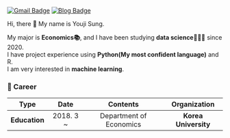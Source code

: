 [![Gmail Badge](https://img.shields.io/badge/-Gmail-d14836?style=flat-square&logo=Gmail&logoColor=white&link=mailto:chloesung@Korea.ac.kr)](mailto:chloesung@korea.ac.kr)
[![Blog Badge](http://img.shields.io/badge/-chloesung-black?style=flat-square&logo=github&link=https://github.com/chloesung)](https://github.com/chloesung) 

Hi, there 👋 My name is Youji Sung.  

My major is **Economics📚**, and I have been studying **data science👩🏻‍💻** since 2020.  
I have project experience using **Python(My most confident language)** and R.  
I am very interested in **machine learning**.

### 🤍 Career

| **Type** | **Date** | **Contents** | **Organization** |
|:--------:|:--------:|:--------:|:--------:|
| **Education** | 2018. 3 ~ | Department of Economics| **Korea University** |


